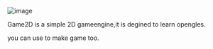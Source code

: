 ![image](https://github.com/ThisisGame/Game2D/blob/master/Docs/Logo.png)


Game2D is a simple 2D gameengine,it is degined to learn opengles.

you can use to make game too.


